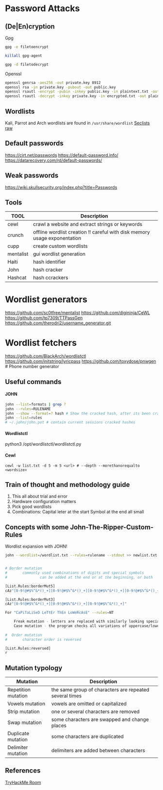 # Password Attacks

## (De|En)cryption
Gpg
```bash
gpg -e filetoencrypt

killall gpg-agent

gpg -d filetodecrypt
```
Openssl
```bash
openssl genrsa -aes256 -out private.key 8912
openssl rsa -in private.key -pubout -out public.key
openssl rsautl -encrypt -pubin -inkey public.key -in plaintext.txt -out encrypted.txt
openssl rsautl -decrypt -inkey private.key -in encrypted.txt -out plaintext.txt
```
## Wordlists
Kali, Parrot and Arch wordlists are found  in `/usr/share/wordlist`
[Seclists](https://github.com/danielmiessler/SecLists)
[raw](https://inventory.raw.pm/tools.html#title-tools-cracking)

## Default passwords ##
https://cirt.net/passwords
https://default-password.info/
https://datarecovery.com/rd/default-passwords/

## Weak passwords ##
https://wiki.skullsecurity.org/index.php?title=Passwords 

## Tools ##
TOOL | Description
--- | ---
cewl | crawl a website and extract strings or keywords
crunch | offline wordlist creation !! careful with disk memory usage exponentation
cupp | create custom wordlists
mentalist | gui wordlist generation
Haiti | hash identifier
John | hash cracker
Hashcat | hash ccrackers

# Wordlist generators
https://github.com/sc0tfree/mentalist
https://github.com/digininja/CeWL
https://github.com/tp7309/TTPassGen
https://github.com/therodri2/username_generator.git

# Wordlist fetchers
https://github.com/BlackArch/wordlistctl
https://github.com/initstring/lyricpass 
https://github.com/toxydose/pnwgen # Phone number generator

## Useful commands ##

#### JOHN
```bash
john --list=formats | grep ?
john --rules=RULENAME
john --show --format=? hash # Show the cracked hash, after its been cracked
john --list=rules
# ~/.john/john.pot # contain current sessions cracked hashes
```

#### Wordlistctl
python3 /opt/wordlistctl/wordlistctl.py

#### Cewl
```
cewl -w list.txt -d 5 -m 5 <url> # --depth --morethanorequalto <wordsize>
```

## Train of thought and methodology guide
1. This all about trial and error
1. Hardware configuration matters
2. Pick good wordlists
3.  Combinations:
        Capital leter at the start
        Symbol at the end
        all small

## Concepts with some John-The-Ripper-Custom-Rules
Wordlist expansion with JOHN!
```bash
john --wordlist=/wordlist.txt --rules=rulename --stdout >> newlist.txt


# Border mutation 
#       commonly used combinations of digits and special symbols 
#               can be added at the end or at the beginning, or both

[List.Rules:borderMut5]
cAz"[0-9!@#$%^&*()_+][0-9!@#$%^&*()_+][0-9!@#$%^&*()_+][0-9!@#$%^&*()_+][0-9!@#$%^&*()_+]"

[List.Rules:borderMut3]
cAz"[0-9!@#$%^&*()_+][0-9!@#$%^&*()_+][0-9!@#$%^&*()_+]"

For "CaPiTaLiSeD LeTtEr ThEn LoWeRcAsE" --rules=NT

    Freak mutation - letters are replaced with similarly looking special symbols
    Case mutation - the program checks all variations of uppercase/lowercase letters for any character
   
#  Order mutation
#       character order is reversed

[List.Rules:reversed]
r
```

##  Mutation typology
Mutation | Description
--- | ---
Repetition mutation | the same group of characters are repeated several times
Vowels mutation | vowels are omitted or capitalized
Strip mutation | one or several characters are removed
Swap mutation |  some characters are swapped and change places
Duplicate mutation | some characters are duplicated
Delimiter mutation | delimiters are added between characters

## References

[TryHackMe Room](https://tryhackme.com/room/passwordattacks)